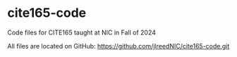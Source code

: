 # cite165-code
Code files for CITE165 taught at NIC in Fall of 2024

All files are located on GitHub: https://github.com/jlreedNIC/cite165-code.git
